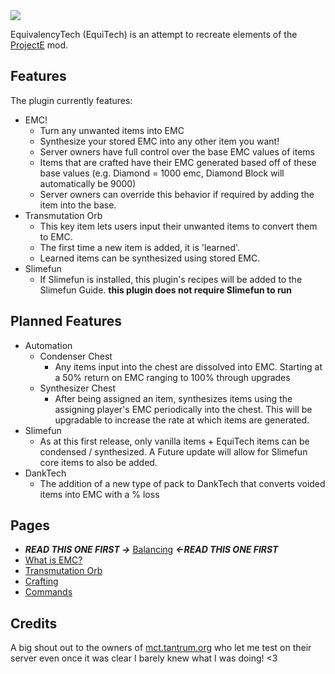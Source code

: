 <img src="https://github.com/Sefiraat/EquivalencyTech/blob/master/images/wiki/logo_large.png">


EquivalencyTech (EquiTech) is an attempt to recreate elements of the [ProjectE](https://www.curseforge.com/minecraft/mc-mods/projecte) mod.

## Features
The plugin currently features:
* EMC!
  * Turn any unwanted items into EMC
  * Synthesize your stored EMC into any other item you want!
  * Server owners have full control over the base EMC values of items
  * Items that are crafted have their EMC generated based off of these base values (e.g. Diamond = 1000 emc, Diamond Block will automatically be 9000)
  * Server owners can override this behavior if required by adding the item into the base.
* Transmutation Orb
  * This key item lets users input their unwanted items to convert them to EMC.
  * The first time a new item is added, it is 'learned'.
  * Learned items can be synthesized using stored EMC.
* Slimefun
  * If Slimefun is installed, this plugin's recipes will be added to the Slimefun Guide. **this plugin does not require Slimefun to run**

## Planned Features
* Automation
  * Condenser Chest
    * Any items input into the chest are dissolved into EMC. Starting at a 50% return on EMC ranging to 100% through upgrades
  * Synthesizer Chest
    * After being assigned an item, synthesizes items using the assigning player's EMC periodically into the chest. This will be upgradable to increase the rate at which items are generated.
* Slimefun
  * As at this first release, only vanilla items + EquiTech items can be condensed / synthesized. A Future update will allow for Slimefun core items to also be added.
* DankTech
  * The addition of a new type of pack to DankTech that converts voided items into EMC with a % loss

## Pages
* **_READ THIS ONE FIRST ->_** [Balancing](https://github.com/Sefiraat/EquivalencyTech/wiki/Balancing) **_<-READ THIS ONE FIRST_**
* [What is EMC?](https://github.com/Sefiraat/EquivalencyTech/wiki/What-is-EMC%3F)
* [Transmutation Orb](https://github.com/Sefiraat/EquivalencyTech/wiki/Transmutation-Orb)
* [Crafting](https://github.com/Sefiraat/EquivalencyTech/wiki/Crafting)
* [Commands](https://github.com/Sefiraat/EquivalencyTech/wiki/Commands)

## Credits
A big shout out to the owners of [mct.tantrum.org](https://mct.enjin.com/) who let me test on their server even once it was clear I barely knew what I was doing! <3
